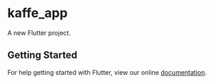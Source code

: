 # kaffe_app

A new Flutter project.

## Getting Started

For help getting started with Flutter, view our online
[documentation](https://flutter.io/).

